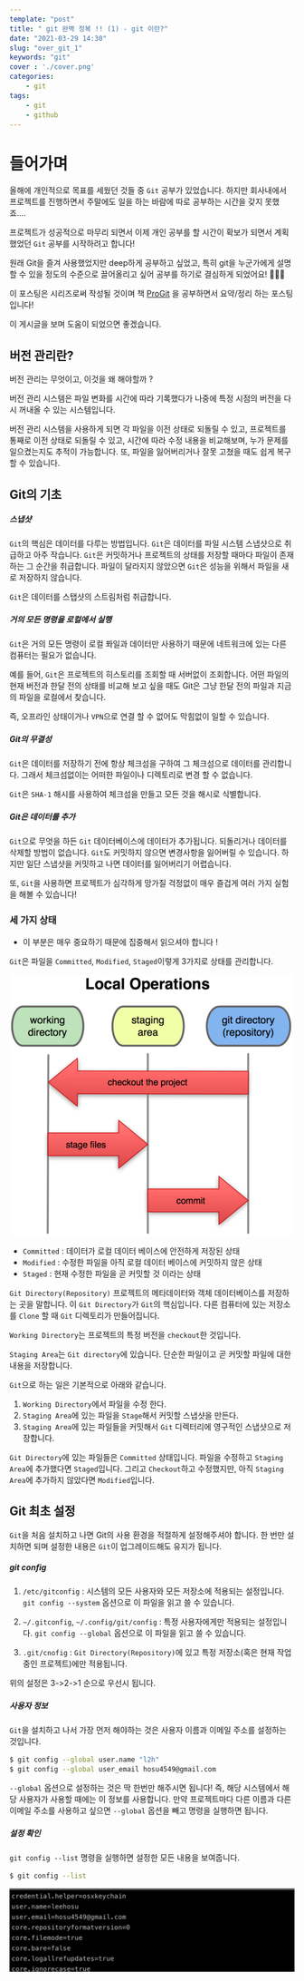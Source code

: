 ```yaml
---
template: "post"
title: " git 완벽 정복 !! (1) - git 이란?"
date: "2021-03-29 14:30"
slug: "over_git_1"
keywords: "git"
cover : './cover.png'
categories: 
    - git
tags:
    - git
    - github
---
```


# 들어가며

올해에 개인적으로 목표를 세웠던 것들 중 `Git` 공부가 있었습니다. 하지만 회사내에서 프로젝트를 진행하면서 주말에도 일을 하는 바람에 따로 공부하는 시간을 갖지 못했죠.... 

프로젝트가 성공적으로 마무리 되면서 이제 개인 공부를 할 시간이 확보가 되면서 계획했었던 `Git` 공부를 시작하려고 합니다!

원래 Git을 즐겨 사용했었지만 deep하게 공부하고 싶었고, 특히 git을 누군가에게 설명할 수 있을 정도의 수준으로 끌어올리고 싶어 공부를 하기로 결심하게 되었어요! 🙇🏼‍♂️

이 포스팅은 시리즈로써 작성될 것이며 책 [ProGit](http://www.yes24.com/Product/Goods/24841824) 을 공부하면서 요약/정리 하는 포스팅입니다!

이 게시글을 보며 도움이 되었으면 좋겠습니다.

## 버전 관리란?

버전 관리는 무엇이고, 이것을 왜 해야할까 ? 

버전 관리 시스템은 파일 변화를 시간에 따라 기록했다가 나중에 특정 시점의 버전을 다시 꺼내올 수 있는 시스템입니다.

버전 관리 시스템을 사용하게 되면 각 파일을 이전 상태로 되돌릴 수 있고, 프로젝트를 통째로 이전 상태로 되돌릴 수 있고, 시간에 따라 수정 내용을 비교해보며, 누가 문제를 일으켰는지도 추적이 가능합니다. 또, 파일을 잃어버리거나 잘못 고쳤을 때도 쉽게 복구 할 수 있습니다.

## Git의 기초

##### 스냅샷
`Git`의 핵심은 데이터를 다루는 방법입니다. `Git`은 데이터를 파일 시스템 스냅샷으로 취급하고 아주 작습니다. `Git`은 커밋하거나 프로젝트의 상태를 저장할 때마다 파일이 존재하는 그 순간을 취급합니다. 파일이 달라지지 않았으면 `Git`은 성능을 위해서 파일을 새로 저장하지 않습니다.

`Git`은 데이터를 스탭샷의 스트림처럼 취급합니다.


##### 거의 모든 명령을 로컬에서 실행
`Git`은 거의 모든 명령이 로컬 퐈일과 데이터만 사용하기 때문에 네트워크에 있는 다른 컴퓨터는 필요가 없습니다.

예를 들어, `Git`은 프로젝트의 히스토리를 조회할 때 서버없이 조회합니다. 어떤 파일의 현재 버전과 한달 전의 상태를 비교해 보고 싶을 때도 Git은 그냥 한달 전의 파일과 지금의 파일을 로컬에서 찾습니다.

즉, 오프라인 상태이거나 `VPN`으로 연결 할 수 없어도 막힘없이 일할 수 있습니다.

##### Git의 무결성
`Git`은 데이터를 저장하기 전에 항상 체크섬을 구하여 그 체크섬으로 데이터를 관리합니다. 그래서 체크섬없이는 어떠한 파일이나 디렉토리로 변경 할 수 없습니다.

`Git`은 `SHA-1` 해시를 사용하여 체크섬을 만들고 모든 것을 해시로 식별합니다. 

##### Git은 데이터를 추가
`Git`으로 무엇을 하든 `Git` 데이터베이스에 데이터가 추가됩니다. 되돌리거나 데이터를 삭제할 방법이 없습니다. `Git`도 커밋하지 않으면 변경사항을 잃어버릴 수 있습니다. 하지만 일단 스냅샷을 커밋하고 나면 데이터를 잃어버리기 어렵습니다.

또, `Git`을 사용하면 프로젝트가 심각하게 망가질 걱정없이 매우 즐겁게 여러 가지 실험을 해볼 수 있습니다!

### 세 가지 상태
- 이 부분은 매우 중요하기 때문에 집중해서 읽으셔야 합니다 !

`Git`은 파일을 `Committed`, `Modified`, `Staged`이렇게 3가지로 상태를 관리합니다. 


![git_status](./git_status.png)


- `Committed` : 데이터가 로컬 데이터 베이스에 안전하게 저장된 상태
- `Modified` :  수정한 파일을 아직 로컬 데이터 베이스에 커밋하지 않은 상태
- `Staged` : 현재 수정한 파일을 곧 커밋할 것 이라는 상태


`Git Directory(Repository)` 프로젝트의 메타데이터와 객체 데이터베이스를 저장하는 곳을 말합니다. 이 `Git Directory`가 `Git`의 핵심입니다. 다른 컴퓨터에 있는 저장소를 `Clone` 할 때 `Git` 디렉토리가 만들어집니다.

`Working Directory`는 프로젝트의 특정 버전을 `checkout`한 것입니다.

`Staging Area`는 `Git directory`에 있습니다. 단순한 파일이고 곧 커밋할 파일에 대한 내용을 저장합니다.

`Git`으로 하는 일은 기본적으로 아래와 같습니다.

1. `Working Directory`에서 파일을 수정 한다.
2. `Staging Area`에 있는 파일을 `Stage`해서 커밋할 스냅샷을 만든다.
3. `Staging Area`에 있는 파일들을 커밋해서 `Git` 디렉터리에 영구적인 스냅샷으로 저장합니다.

`Git Directory`에 있는 파일들은 `Committed` 상태입니다. 파일을 수정하고 `Staging Area`에 추가했다면 `Staged`입니다. 그리고 `Checkout`하고 수정했지만, 아직 `Staging Area`에 추가하지 않았다면 `Modified`입니다.

## Git 최초 설정
`Git`을 처음 설치하고 나면 Git의 사용 환경을 적절하게 설정해주셔야 합니다. 한 번만 설치하면 되며 설정한 내용은 `Git`이 업그레이드해도 유지가 됩니다.

##### git config
1. `/etc/gitconfig` : 시스템의 모든 사용자와 모든 저장소에 적용되는 설정입니다. `git config --system` 옵션으로 이 파일을 읽고 쓸 수 있습니다.

2. `~/.gitconfig`, `~/.config/git/config` : 특정 사용자에게만 적용되는 설정입니다. `git config --global` 옵션으로 이 파일을 읽고 쓸 수 있습니다.

3. `.git/cnofig` : `Git Directory(Repository)`에 있고 특정 저장소(혹은 현재 작업중인 프로젝트)에만 적용됩니다.

위의 설정은 3->2->1 순으로 우선시 됩니다.

##### 사용자 정보
`Git`을 설치하고 나서 가장 먼저 해야하는 것은 사용자 이름과 이메일 주소를 설정하는 것입니다.

```bash
$ git config --global user.name "l2h"
$ git config --global user_email hosu4549@gmail.com
```

`--global` 옵션으로 설정하는 것은 딱 한번만 해주시면 됩니다! 즉, 해당 시스템에서 해당 사용자가 사용할 때에는 이 정보를 사용합니다. 만약 프로젝트마다 다른 이름과 다른 이메일 주소를 사용하고 싶으면 `--global` 옵션을 빼고 명령을 실행하면 됩니다.

##### 설정 확인
`git config --list` 명령을 실행하면 설정한 모든 내용을 보여줍니다.

```bash
$ git config --list
```

![config-list](./git-config-list.png)
